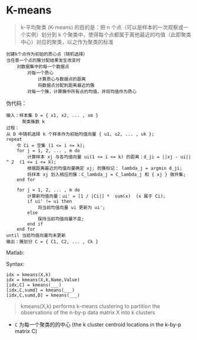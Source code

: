 # K-means

> k-平均聚类 (K-means) 的目的是：把 n 个点（可以是样本的一次观察或一个实例）划分到 k 个聚类中，使得每个点都属于离他最近的均值（此即聚类中心）对应的聚类，以之作为聚类的标准

```
创建k个点作为初始的质心点（随机选择）
当任意一个点的簇分配结果发生改变时
    对数据集中的每一个数据点
        对每一个质心
            计算质心与数据点的距离
            将数据点分配到距离最近的簇
        对每一个簇，计算簇中所有点的均值，并将均值作为质心
```

伪代码：

```
输入：样本集 D = { x1, x2, ... , xm }
      聚类簇数 k
过程：
从 D 中随机选择 k 个样本作为初始均值向量 { u1, u2, ... , uk };
repeat
    令 Ci = 空集 (1 <= i <= k);
    for j = 1, 2, ... , m do
        计算样本 xj 与各均值向量 ui(1 <= i <= k) 的距离：d_ji = ||xj - ui|| ^ 2  (1 <= i <= k);
        根据距离最近的均值向量确定 xj; 的簇标记： lambda_j = argmin d_ji;
        将样本 xj 划入相应的簇：C_lambda_j = C_lambda_j 和 { xj } 做并集;
    end for

    for j = 1, 2, ... , m do
        计算新均值向量：ui' = [1 / |Ci|] *  sum(x)  (x 属于 Ci);
        if ui' != ui then
            将当前均值向量 ui 更新为 ui';
        else
            保持当前均值向量不变;
        end if
    end for
until 当前均值向量均未更新
输出：簇划分 C = { C1, C2, ... , Ck }
```

Matlab:

Syntax:

```
idx = kmeans(X,k)
idx = kmeans(X,k,Name,Value)
[idx,C] = kmeans(___)
[idx,C,sumd] = kmeans(___)
[idx,C,sumd,D] = kmeans(___)
```

> kmeans(X,k) performs k-means clustering to partition the observations of the n-by-p data matrix X into k clusters

- `C` 为每一个聚类的的中心 (the k cluster centroid locations in the k-by-p matrix C)